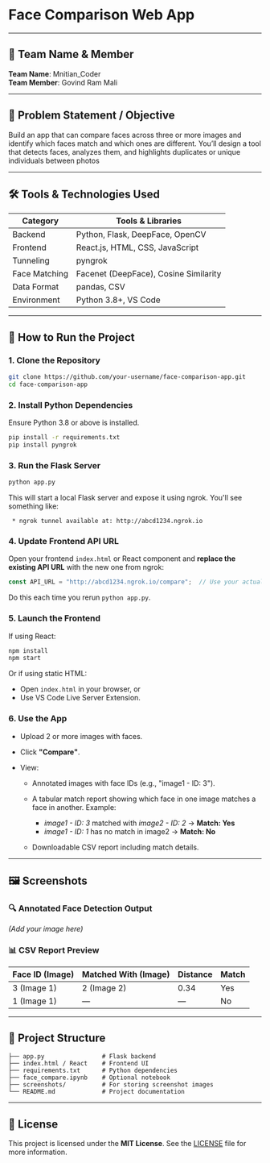 # Face Comparison Web App

---

## 🧠 Team Name & Member

**Team Name**: Mnitian\_Coder  
**Team Member**: Govind Ram Mali

---

## 🎯 Problem Statement / Objective

Build an app that can compare faces across three or more images and identify which faces match and which ones are different. You’ll design a tool that detects faces, analyzes them, and highlights duplicates or unique individuals between photos

---

## 🛠 Tools & Technologies Used

| Category      | Tools & Libraries                     |
| ------------- | ------------------------------------- |
| Backend       | Python, Flask, DeepFace, OpenCV       |
| Frontend      | React.js, HTML, CSS, JavaScript       |
| Tunneling     | pyngrok                               |
| Face Matching | Facenet (DeepFace), Cosine Similarity |
| Data Format   | pandas, CSV                           |
| Environment   | Python 3.8+, VS Code                  |

---

## 🚀 How to Run the Project

### 1. Clone the Repository

```bash
git clone https://github.com/your-username/face-comparison-app.git
cd face-comparison-app
```

### 2. Install Python Dependencies

Ensure Python 3.8 or above is installed.

```bash
pip install -r requirements.txt
pip install pyngrok
```

### 3. Run the Flask Server

```bash
python app.py
```

This will start a local Flask server and expose it using ngrok.
You'll see something like:

```
 * ngrok tunnel available at: http://abcd1234.ngrok.io
```

### 4. Update Frontend API URL

Open your frontend `index.html` or React component and **replace the existing API URL** with the new one from ngrok:

```javascript
const API_URL = "http://abcd1234.ngrok.io/compare";  // Use your actual tunnel URL
```

Do this each time you rerun `python app.py`.

### 5. Launch the Frontend

If using React:

```bash
npm install
npm start
```

Or if using static HTML:

* Open `index.html` in your browser, or
* Use VS Code Live Server Extension.

### 6. Use the App

* Upload 2 or more images with faces.
* Click **"Compare"**.
* View:

  * Annotated images with face IDs (e.g., "image1 - ID: 3").
  * A tabular match report showing which face in one image matches a face in another. Example:

    * *image1 - ID: 3* matched with *image2 - ID: 2* → **Match: Yes**
    * *image1 - ID: 1* has no match in image2 → **Match: No**
  * Downloadable CSV report including match details.

---

## 🖼 Screenshots

### 🔍 Annotated Face Detection Output

*(Add your image here)*

### 📊 CSV Report Preview

| Face ID (Image) | Matched With (Image) | Distance | Match |
| --------------- | -------------------- | -------- | ----- |
| 3 (Image 1)     | 2 (Image 2)          | 0.34     | Yes   |
| 1 (Image 1)     | —                    | —        | No    |

---

## 📂 Project Structure

```
├── app.py                # Flask backend
├── index.html / React    # Frontend UI
├── requirements.txt      # Python dependencies
├── face_compare.ipynb    # Optional notebook
├── screenshots/          # For storing screenshot images
└── README.md             # Project documentation
```

---

## 📄 License

This project is licensed under the **MIT License**.
See the [LICENSE](./LICENSE) file for more information.
